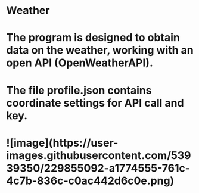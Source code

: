 # Weather

<h1>The program is designed to obtain data on the weather, working with an open API (OpenWeatherAPI).</h1>
<h1>The file profile.json contains coordinate settings for API call and key. </h1>
<h1><Add it to the root folder of the program. </h1>
![image](https://user-images.githubusercontent.com/53939350/229855092-a1774555-761c-4c7b-836c-c0ac442d6c0e.png)
